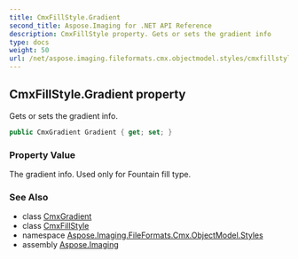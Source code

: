 ```yaml
---
title: CmxFillStyle.Gradient
second_title: Aspose.Imaging for .NET API Reference
description: CmxFillStyle property. Gets or sets the gradient info
type: docs
weight: 50
url: /net/aspose.imaging.fileformats.cmx.objectmodel.styles/cmxfillstyle/gradient/
---
```

## CmxFillStyle.Gradient property

Gets or sets the gradient info.

```csharp
public CmxGradient Gradient { get; set; }
```

### Property Value

The gradient info. Used only for Fountain fill type.

### See Also

* class [CmxGradient](../../cmxgradient/)
* class [CmxFillStyle](../)
* namespace [Aspose.Imaging.FileFormats.Cmx.ObjectModel.Styles](../../cmxfillstyle/)
* assembly [Aspose.Imaging](../../../)


